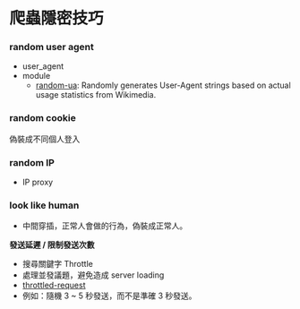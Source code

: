 # 爬蟲隱密技巧

### random user agent

* user_agent
* module
    * [random-ua](https://www.npmjs.com/package/random-ua): Randomly generates User-Agent strings based on actual usage statistics from Wikimedia.

### random cookie

偽裝成不同個人登入

### random IP

* IP proxy

### look like human

* 中間穿插，正常人會做的行為，偽裝成正常人。

**發送延遲 / 限制發送次數**

* 搜尋關鍵字 Throttle
* 處理並發議題，避免造成 server loading
* [throttled-request](https://www.npmjs.com/package/throttled-request)
* 例如：隨機 3 ~ 5 秒發送，而不是準確 3 秒發送。